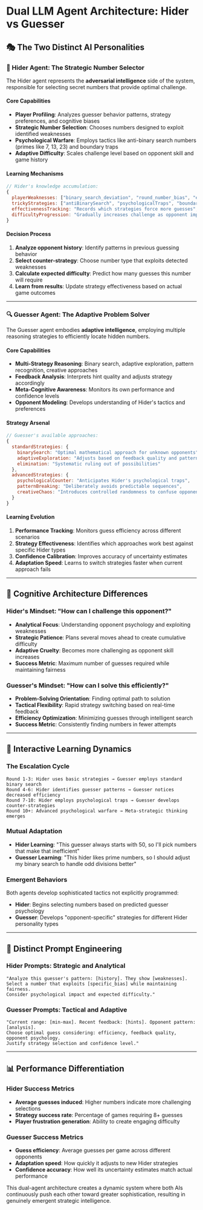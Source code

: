 # Dual LLM Agent Architecture: Hider vs Guesser

## 🎭 The Two Distinct AI Personalities

### 🎯 Hider Agent: The Strategic Number Selector

The Hider agent represents the **adversarial intelligence** side of the system, responsible for selecting secret numbers that provide optimal challenge.

#### Core Capabilities
- **Player Profiling**: Analyzes guesser behavior patterns, strategy preferences, and cognitive biases
- **Strategic Number Selection**: Chooses numbers designed to exploit identified weaknesses
- **Psychological Warfare**: Employs tactics like anti-binary search numbers (primes like 7, 13, 23) and boundary traps
- **Adaptive Difficulty**: Scales challenge level based on opponent skill and game history

#### Learning Mechanisms
```javascript
// Hider's knowledge accumulation:
{
  playerWeaknesses: ["binary_search_deviation", "round_number_bias", "edge_avoidance"],
  trickyStrategies: ["antiBinarySearch", "psychologicalTraps", "boundaryTraps"],
  effectivenessTracking: "Records which strategies force more guesses",
  difficultyProgression: "Gradually increases challenge as opponent improves"
}
```

#### Decision Process
1. **Analyze opponent history**: Identify patterns in previous guessing behavior
2. **Select counter-strategy**: Choose number type that exploits detected weaknesses
3. **Calculate expected difficulty**: Predict how many guesses this number will require
4. **Learn from results**: Update strategy effectiveness based on actual game outcomes

---

### 🔍 Guesser Agent: The Adaptive Problem Solver

The Guesser agent embodies **adaptive intelligence**, employing multiple reasoning strategies to efficiently locate hidden numbers.

#### Core Capabilities
- **Multi-Strategy Reasoning**: Binary search, adaptive exploration, pattern recognition, creative approaches
- **Feedback Analysis**: Interprets hint quality and adjusts strategy accordingly
- **Meta-Cognitive Awareness**: Monitors its own performance and confidence levels
- **Opponent Modeling**: Develops understanding of Hider's tactics and preferences

#### Strategy Arsenal
```javascript
// Guesser's available approaches:
{
  standardStrategies: {
    binarySearch: "Optimal mathematical approach for unknown opponents",
    adaptiveExploration: "Adjusts based on feedback quality and patterns",
    elimination: "Systematic ruling out of possibilities"
  },
  advancedStrategies: {
    psychologicalCounter: "Anticipates Hider's psychological traps",
    patternBreaking: "Deliberately avoids predictable sequences",
    creativeChaos: "Introduces controlled randomness to confuse opponent"
  }
}
```

#### Learning Evolution
1. **Performance Tracking**: Monitors guess efficiency across different scenarios
2. **Strategy Effectiveness**: Identifies which approaches work best against specific Hider types
3. **Confidence Calibration**: Improves accuracy of uncertainty estimates
4. **Adaptation Speed**: Learns to switch strategies faster when current approach fails

---

## 🧠 Cognitive Architecture Differences

### Hider's Mindset: "How can I challenge this opponent?"
- **Analytical Focus**: Understanding opponent psychology and exploiting weaknesses
- **Strategic Patience**: Plans several moves ahead to create cumulative difficulty
- **Adaptive Cruelty**: Becomes more challenging as opponent skill increases
- **Success Metric**: Maximum number of guesses required while maintaining fairness

### Guesser's Mindset: "How can I solve this efficiently?"
- **Problem-Solving Orientation**: Finding optimal path to solution
- **Tactical Flexibility**: Rapid strategy switching based on real-time feedback
- **Efficiency Optimization**: Minimizing guesses through intelligent search
- **Success Metric**: Consistently finding numbers in fewer attempts

---

## 🔄 Interactive Learning Dynamics

### The Escalation Cycle
```
Round 1-3: Hider uses basic strategies → Guesser employs standard binary search
Round 4-6: Hider identifies guesser patterns → Guesser notices decreased efficiency  
Round 7-10: Hider employs psychological traps → Guesser develops counter-strategies
Round 10+: Advanced psychological warfare → Meta-strategic thinking emerges
```

### Mutual Adaptation
- **Hider Learning**: "This guesser always starts with 50, so I'll pick numbers that make that inefficient"
- **Guesser Learning**: "This hider likes prime numbers, so I should adjust my binary search to handle odd divisions better"

### Emergent Behaviors
Both agents develop sophisticated tactics not explicitly programmed:
- **Hider**: Begins selecting numbers based on predicted guesser psychology
- **Guesser**: Develops "opponent-specific" strategies for different Hider personality types

---

## 🎯 Distinct Prompt Engineering

### Hider Prompts: Strategic and Analytical
```
"Analyze this guesser's pattern: [history]. They show [weaknesses]. 
Select a number that exploits [specific_bias] while maintaining fairness.
Consider psychological impact and expected difficulty."
```

### Guesser Prompts: Tactical and Adaptive  
```
"Current range: [min-max]. Recent feedback: [hints]. Opponent pattern: [analysis].
Choose optimal guess considering: efficiency, feedback quality, opponent psychology.
Justify strategy selection and confidence level."
```

---

## 📊 Performance Differentiation

### Hider Success Metrics
- **Average guesses induced**: Higher numbers indicate more challenging selections
- **Strategy success rate**: Percentage of games requiring 8+ guesses
- **Player frustration generation**: Ability to create engaging difficulty

### Guesser Success Metrics  
- **Guess efficiency**: Average guesses per game across different opponents
- **Adaptation speed**: How quickly it adjusts to new Hider strategies
- **Confidence accuracy**: How well its uncertainty estimates match actual performance

This dual-agent architecture creates a dynamic system where both AIs continuously push each other toward greater sophistication, resulting in genuinely emergent strategic intelligence.